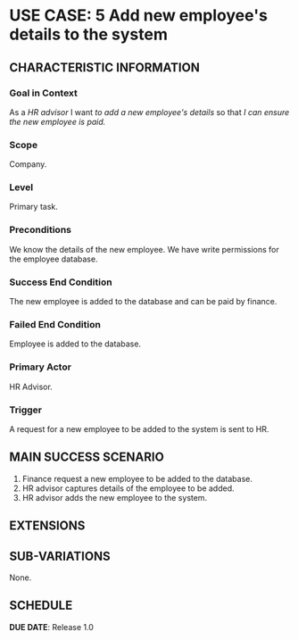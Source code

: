# USE CASE: 5 Add new employee's details to the system

## CHARACTERISTIC INFORMATION

### Goal in Context

As a *HR advisor* I want *to add a new employee's details* so that *I can ensure the new employee is paid.*

### Scope

Company.

### Level

Primary task.

### Preconditions

We know the details of the new employee.  We have write permissions for the employee database.

### Success End Condition

The new employee is added to the database and can be paid by finance.

### Failed End Condition

Employee is added to the database.

### Primary Actor

HR Advisor.

### Trigger

A request for a new employee to be added to the system is sent to HR.

## MAIN SUCCESS SCENARIO

1. Finance request a new employee to be added to the database.
2. HR advisor captures details of the employee to be added.
3. HR advisor adds the new employee to the system.

## EXTENSIONS

## SUB-VARIATIONS

None.

## SCHEDULE

**DUE DATE**: Release 1.0
